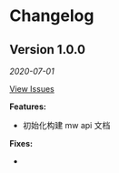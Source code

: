 # Changelog

## Version 1.0.0

*2020-07-01*

[View Issues](https://github.com/cheyue/mwapitest/issues)

**Features:**

- 初始化构建 mw api 文档

**Fixes:**

- 
